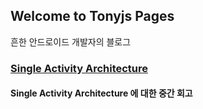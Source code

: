 ## Welcome to Tonyjs Pages

흔한 안드로이드 개발자의 블로그

### [Single Activity Architecture](2017-04-15_single_activity_architecture.md) 
#### Single Activity Architecture 에 대한 중간 회고
